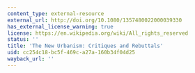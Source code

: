 ```yaml
---
content_type: external-resource
external_url: http://doi.org/10.1080/1357480022000039330
has_external_license_warning: true
license: https://en.wikipedia.org/wiki/All_rights_reserved
status: ''
title: 'The New Urbanism: Critiques and Rebuttals'
uid: cc254c18-bc5f-469c-a27a-160b34f04d25
wayback_url: ''
---
```

